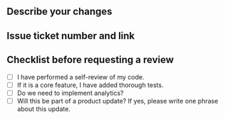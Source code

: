 ## Describe your changes

<!-- Provide a brief description of the changes made in this pull request -->

## Issue ticket number and link

<!-- Add the issue ticket number and link here -->

## Checklist before requesting a review

- [ ] I have performed a self-review of my code.
- [ ] If it is a core feature, I have added thorough tests.
- [ ] Do we need to implement analytics?
- [ ] Will this be part of a product update? If yes, please write one phrase about this update.
